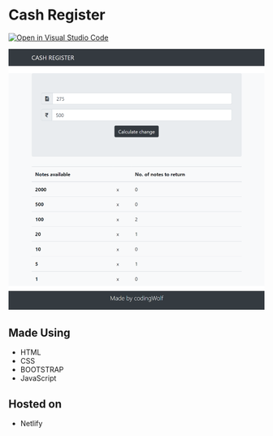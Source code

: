 # Cash Register

[![Open in Visual Studio Code](https://open.vscode.dev/badges/open-in-vscode.svg)](https://open.vscode.dev/codingwolf-at/Cash-RegisterApp)

![SS](assets/one.png)

## Made Using

- HTML
- CSS
- BOOTSTRAP
- JavaScript

## Hosted on 

- Netlify